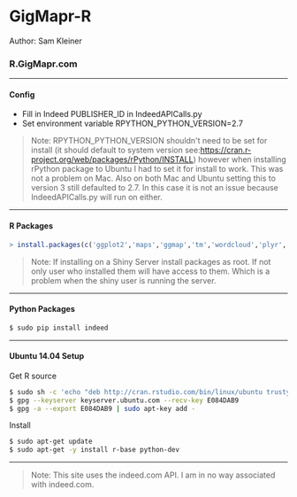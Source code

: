# GigMapr-R
Author: Sam Kleiner
### R.GigMapr.com
---
#### Config
- Fill in Indeed PUBLISHER_ID in IndeedAPICalls.py
- Set environment variable RPYTHON_PYTHON_VERSION=2.7

> Note: RPYTHON_PYTHON_VERSION shouldn't need to be set for install (it should default to system version see:https://cran.r-project.org/web/packages/rPython/INSTALL) however when installing rPython package to Ubuntu I had to set it for install to work. This was not a problem on Mac. Also on both Mac and Ubuntu setting this to version 3 still defaulted to 2.7. In this case it is not an issue because IndeedAPICalls.py will run on either.

---

#### R Packages
```r
> install.packages(c('ggplot2','maps','ggmap','tm','wordcloud','plyr','zipcode', 'shiny', 'rPython')), repos='http://cran.us.r-project.org')
```

> Note: If installing on a Shiny Server install packages as root. If not only user who installed them will have access to them. Which is a problem when the shiny user is running the server.

---

#### Python Packages
```sh
$ sudo pip install indeed
```

---

#### Ubuntu 14.04 Setup
Get R source
```sh
$ sudo sh -c 'echo "deb http://cran.rstudio.com/bin/linux/ubuntu trusty/" >> /etc/apt/sources.list'
$ gpg --keyserver keyserver.ubuntu.com --recv-key E084DAB9
$ gpg -a --export E084DAB9 | sudo apt-key add -
```
Install
```sh
$ sudo apt-get update
$ sudo apt-get -y install r-base python-dev
```

---

> Note: This site uses the indeed.com API. I am in no way associated with indeed.com.